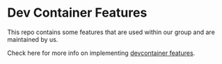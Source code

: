 # Dev Container Features

This repo contains some features that are used within our group and are maintained by us.

Check here for more info on implementing [devcontainer features](https://containers.dev/implementors/features/).
